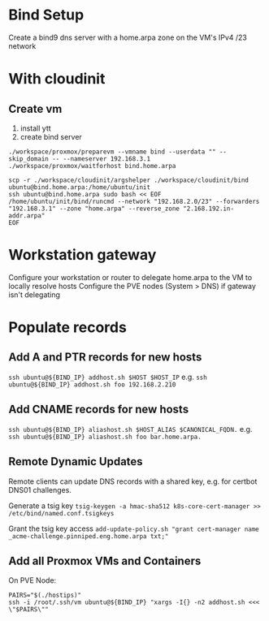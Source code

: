 # Bind Setup

Create a bind9 dns server with a home.arpa zone on the VM's IPv4 /23 network 

# With cloudinit
## Create vm
1. install ytt
2. create bind server
```
./workspace/proxmox/preparevm --vmname bind --userdata "" --skip_domain -- --nameserver 192.168.3.1
./workspace/proxmox/waitforhost bind.home.arpa

scp -r ./workspace/cloudinit/argshelper ./workspace/cloudinit/bind ubuntu@bind.home.arpa:/home/ubuntu/init
ssh ubuntu@bind.home.arpa sudo bash << EOF
/home/ubuntu/init/bind/runcmd --network "192.168.2.0/23" --forwarders "192.168.3.1" --zone "home.arpa" --reverse_zone "2.168.192.in-addr.arpa"
EOF
```

# Workstation gateway
Configure your workstation or router to delegate home.arpa to the VM to locally resolve hosts
Configure the PVE nodes (System > DNS) if gateway isn't delegating

# Populate records

## Add A and PTR records for new hosts
`ssh ubuntu@${BIND_IP} addhost.sh $HOST $HOST_IP`
e.g. `ssh ubuntu@${BIND_IP} addhost.sh foo 192.168.2.210`

## Add CNAME records for new hosts
`ssh ubuntu@${BIND_IP} aliashost.sh $HOST_ALIAS $CANONICAL_FQDN.`
e.g. `ssh ubuntu@${BIND_IP} aliashost.sh foo bar.home.arpa.`

## Remote Dynamic Updates

Remote clients can update DNS records with a shared key, e.g. for certbot DNS01 challenges.

Generate a tsig key
`tsig-keygen -a hmac-sha512 k8s-core-cert-manager >> /etc/bind/named.conf.tsigkeys`

Grant the tsig key access
`add-update-policy.sh "grant cert-manager name _acme-challenge.pinniped.eng.home.arpa txt;"`

## Add all Proxmox VMs and Containers
On PVE Node:
```
PAIRS="$(./hostips)"
ssh -i /root/.ssh/vm ubuntu@${BIND_IP} "xargs -I{} -n2 addhost.sh <<< \"$PAIRS\""
```
